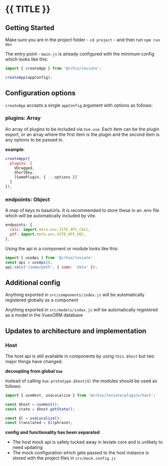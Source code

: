 # {{ TITLE }}

## Getting Started

Make sure you are in the project folder - `cd project` - and then run `npm run dev`

The entry point - `main.js` is already configured with the minimum config which looks like this:

```javascript
import { createApp } from '@crhio/leviate';

createApp(appConfig);
```

## Configuration options

`createApp` accepts a single `appConfig` argument with options as follows:

### plugins: Array
An array of plugins to be included via `Vue.use`.
Each item can be the plugin export, or an array where the first item is the plugin and the second item is any options to be passed in.

**example**:
```javascript
createApp({
  plugins: [
    VDragged,
    ShortKey,
    [SomePlugin, { ...options }]
  ]
});
```

### endpoints: Object
A map of keys to baseUrls. It is recommended to store these in an .env file which will be automatically included by vite.
```javascript
endpoints: {
  calc: import.meta.env.VITE_API_CALC,
  pdf: import.meta.env.VITE_API_DOC,
},
```
Using the api in a component or module looks like this:
```javascript
import { useApi } from '@crhio/leviate'
const api = useApi();
api.calc('/some/path', { some: 'data' });
```

## Additional config

Anything exported in `src/components/index.js` will be automatically registered globally as a component

Anything exported in `src/models/index.js` will be automatically registered as a model in the VuexORM database

## Updates to architecture and implementation

### Host

The host api is still available in components by using `this.$host` but two major things have changed.

**decoupling from global `Vue`**

Instead of calling `Vue.prototype.$host|$l` the modules should be used as follows:
```js
import { useHost, useLocalize } from '@crhio/leviate/plugins/host';

const $host = useHost();
const state = $host.getState();

const $l = useLocalize();
const translated = $l(phrase);
```

**config and functionality has been separated**

- The host mock api is safely tucked away in leviate core and is unlikely to need updating
- The mock configuration which gets passed to the host instance is stored with the project files in `src/mock.config.js`
